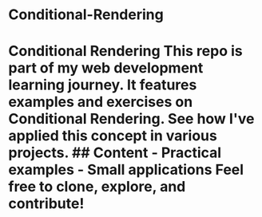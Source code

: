 # Conditional-Rendering
# Conditional Rendering  This repo is part of my web development learning journey. It features examples and exercises on Conditional Rendering.   See how I've applied this concept in various projects.  ## Content - Practical examples - Small applications  Feel free to clone, explore, and contribute!
